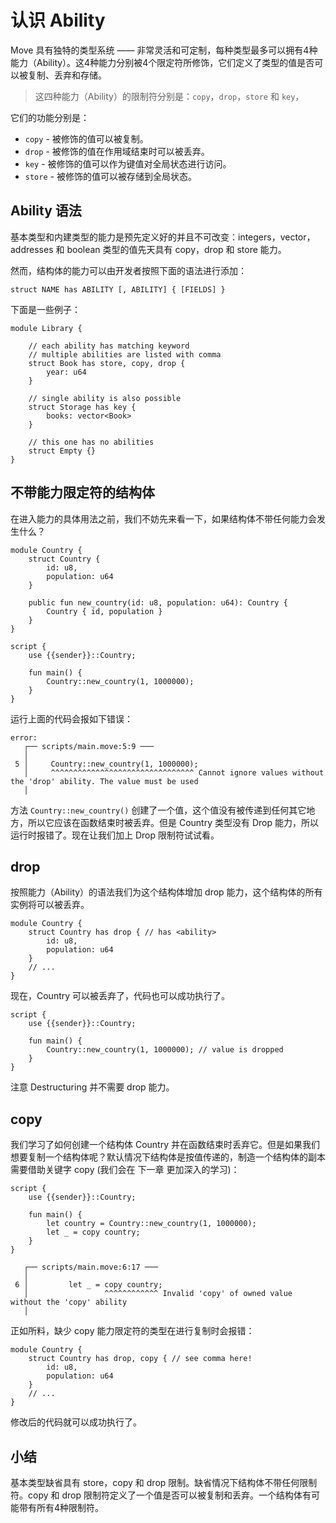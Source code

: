 # 认识 Ability

Move 具有独特的类型系统 —— 非常灵活和可定制，每种类型最多可以拥有4种能力（Ability）。这4种能力分别被4个限定符所修饰，它们定义了类型的值是否可以被复制、丢弃和存储。

> 这四种能力（Ability）的限制符分别是：`copy`，`drop`，`store` 和 `key`，

它们的功能分别是：

- `copy` - 被修饰的值可以被复制。
- `drop` - 被修饰的值在作用域结束时可以被丢弃。
- `key` - 被修饰的值可以作为键值对全局状态进行访问。
- `store` - 被修饰的值可以被存储到全局状态。

## Ability 语法

基本类型和内建类型的能力是预先定义好的并且不可改变：integers，vector，addresses 和 boolean 类型的值先天具有 copy，drop 和 store 能力。

然而，结构体的能力可以由开发者按照下面的语法进行添加：

```
struct NAME has ABILITY [, ABILITY] { [FIELDS] }
```

下面是一些例子：

```
module Library {

    // each ability has matching keyword
    // multiple abilities are listed with comma
    struct Book has store, copy, drop {
        year: u64
    }

    // single ability is also possible
    struct Storage has key {
        books: vector<Book>
    }

    // this one has no abilities 
    struct Empty {}
}
```

## 不带能力限定符的结构体

在进入能力的具体用法之前，我们不妨先来看一下，如果结构体不带任何能力会发生什么？

```
module Country {
    struct Country {
        id: u8,
        population: u64
    }

    public fun new_country(id: u8, population: u64): Country {
        Country { id, population }
    }
}
```

```
script {
    use {{sender}}::Country;

    fun main() {
        Country::new_country(1, 1000000);
    }
}
```

运行上面的代码会报如下错误：

```
error: 
   ┌── scripts/main.move:5:9 ───
   │
 5 │     Country::new_country(1, 1000000);
   │     ^^^^^^^^^^^^^^^^^^^^^^^^^^^^^^^^ Cannot ignore values without the 'drop' ability. The value must be used
   │
```

方法 `Country::new_country()` 创建了一个值，这个值没有被传递到任何其它地方，所以它应该在函数结束时被丢弃。但是 Country 类型没有 Drop 能力，所以运行时报错了。现在让我们加上 Drop 限制符试试看。

## drop

按照能力（Ability）的语法我们为这个结构体增加 drop 能力，这个结构体的所有实例将可以被丢弃。

```
module Country {
    struct Country has drop { // has <ability>
        id: u8,
        population: u64
    }
    // ...
}
```

现在，Country 可以被丢弃了，代码也可以成功执行了。

```
script {
    use {{sender}}::Country;

    fun main() {
        Country::new_country(1, 1000000); // value is dropped
    }
}
```

注意 Destructuring 并不需要 drop 能力。

## copy

我们学习了如何创建一个结构体 Country 并在函数结束时丢弃它。但是如果我们想要复制一个结构体呢？默认情况下结构体是按值传递的，制造一个结构体的副本需要借助关键字 copy (我们会在 下一章 更加深入的学习)：

```
script {
    use {{sender}}::Country;

    fun main() {
        let country = Country::new_country(1, 1000000);
        let _ = copy country;
    }   
}
```

```
   ┌── scripts/main.move:6:17 ───
   │
 6 │         let _ = copy country;
   │                 ^^^^^^^^^^^^ Invalid 'copy' of owned value without the 'copy' ability
   │
```

正如所料，缺少 copy 能力限定符的类型在进行复制时会报错：

```
module Country {
    struct Country has drop, copy { // see comma here!
        id: u8,
        population: u64
    }
    // ...
}
```

修改后的代码就可以成功执行了。

## 小结

基本类型缺省具有 store，copy 和 drop 限制。缺省情况下结构体不带任何限制符。copy 和 drop 限制符定义了一个值是否可以被复制和丢弃。一个结构体有可能带有所有4种限制符。
